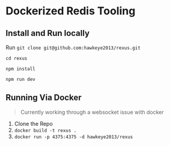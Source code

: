 # Dockerized Redis Tooling

## Install and Run locally

Run `git clone git@github.com:hawkeye2013/rexus.git`

`cd rexus`

`npm install`

`npm run dev`

## Running Via Docker

> Currently working through a websocket issue with docker

1. Clone the Repo
2. `docker build -t rexus .`
3. `docker run -p 4375:4375 -d hawkeye2013/rexus`
